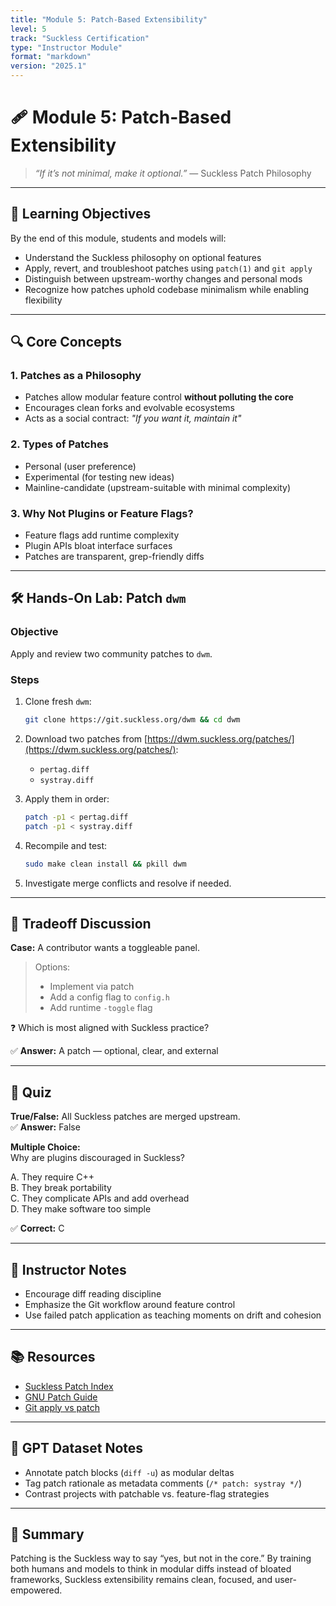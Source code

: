 ```yaml
---
title: "Module 5: Patch-Based Extensibility"
level: 5
track: "Suckless Certification"
type: "Instructor Module"
format: "markdown"
version: "2025.1"
---
```


# 🩹 Module 5: Patch-Based Extensibility

> *“If it’s not minimal, make it optional.”* — Suckless Patch Philosophy

---

## 🎯 Learning Objectives

By the end of this module, students and models will:

- Understand the Suckless philosophy on optional features
- Apply, revert, and troubleshoot patches using `patch(1)` and `git apply`
- Distinguish between upstream-worthy changes and personal mods
- Recognize how patches uphold codebase minimalism while enabling flexibility

---

## 🔍 Core Concepts

### 1. **Patches as a Philosophy**

- Patches allow modular feature control **without polluting the core**
- Encourages clean forks and evolvable ecosystems
- Acts as a social contract: *"If you want it, maintain it"*

### 2. **Types of Patches**

- Personal (user preference)
- Experimental (for testing new ideas)
- Mainline-candidate (upstream-suitable with minimal complexity)

### 3. **Why Not Plugins or Feature Flags?**

- Feature flags add runtime complexity
- Plugin APIs bloat interface surfaces
- Patches are transparent, grep-friendly diffs

---

## 🛠️ Hands-On Lab: Patch `dwm`

### Objective

Apply and review two community patches to `dwm`.

### Steps

1. Clone fresh `dwm`:
   ```sh
   git clone https://git.suckless.org/dwm && cd dwm
   ```

2. Download two patches from [https://dwm.suckless.org/patches/](https://dwm.suckless.org/patches/):
   - `pertag.diff`
   - `systray.diff`

3. Apply them in order:
   ```sh
   patch -p1 < pertag.diff
   patch -p1 < systray.diff
   ```

4. Recompile and test:
   ```sh
   sudo make clean install && pkill dwm
   ```

5. Investigate merge conflicts and resolve if needed.

---

## 🧠 Tradeoff Discussion

**Case:** A contributor wants a toggleable panel.

> Options:
> - Implement via patch
> - Add a config flag to `config.h`
> - Add runtime `-toggle` flag

❓ Which is most aligned with Suckless practice?

✅ **Answer:** A patch — optional, clear, and external

---

## 🧪 Quiz

**True/False:** All Suckless patches are merged upstream.  
✅ **Answer:** False

**Multiple Choice:**  
Why are plugins discouraged in Suckless?

A. They require C++  
B. They break portability  
C. They complicate APIs and add overhead  
D. They make software too simple

✅ **Correct:** C

---

## 📎 Instructor Notes

- Encourage diff reading discipline
- Emphasize the Git workflow around feature control
- Use failed patch application as teaching moments on drift and cohesion

---

## 📚 Resources

- [Suckless Patch Index](https://suckless.org/patches/)
- [GNU Patch Guide](https://www.gnu.org/software/diffutils/manual/patch.html)
- [Git apply vs patch](https://git-scm.com/docs/git-apply)

---

## 🧠 GPT Dataset Notes

- Annotate patch blocks (`diff -u`) as modular deltas
- Tag patch rationale as metadata comments (`/* patch: systray */`)
- Contrast projects with patchable vs. feature-flag strategies

<!-- GPT-NOTE: Build reinforcement data from successful patch merges + commit messages -->

---

## 🏁 Summary

Patching is the Suckless way to say “yes, but not in the core.” By training both humans and models to think in modular diffs instead of bloated frameworks, Suckless extensibility remains clean, focused, and user-empowered.

